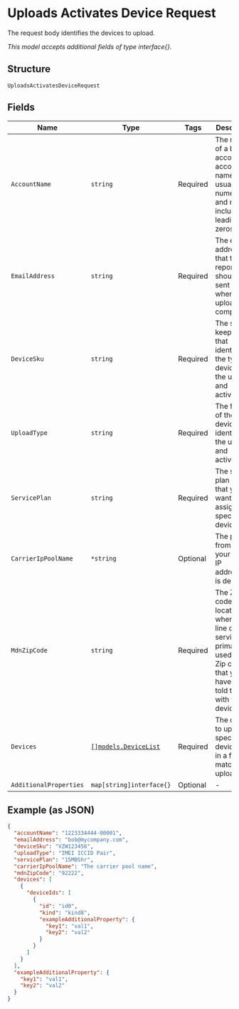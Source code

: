 
# Uploads Activates Device Request

The request body identifies the devices to upload.

*This model accepts additional fields of type interface{}.*

## Structure

`UploadsActivatesDeviceRequest`

## Fields

| Name | Type | Tags | Description |
|  --- | --- | --- | --- |
| `AccountName` | `string` | Required | The name of a billing account. An account name is usually numeric, and must include any leading zeros. |
| `EmailAddress` | `string` | Required | The email address that the report should be sent to when the upload is complete. |
| `DeviceSku` | `string` | Required | The stock keeping unit that identifies the type of devices in the upload and activation. |
| `UploadType` | `string` | Required | The format of the device identifiers in the upload and activation. |
| `ServicePlan` | `string` | Required | The service plan code that you want to assign to all specified devices. |
| `CarrierIpPoolName` | `*string` | Optional | The pool from which your device IP addresses is derived. |
| `MdnZipCode` | `string` | Required | The Zip code of the location where the line of service is primarily used, or a Zip code that you have been told to use with these devices. |
| `Devices` | [`[]models.DeviceList`](../../doc/models/device-list.md) | Required | The devices to upload, specified by device IDs in a format matching uploadType. |
| `AdditionalProperties` | `map[string]interface{}` | Optional | - |

## Example (as JSON)

```json
{
  "accountName": "1223334444-00001",
  "emailAddress": "bob@mycompany.com",
  "deviceSku": "VZW123456",
  "uploadType": "IMEI ICCID Pair",
  "servicePlan": "15MBShr",
  "carrierIpPoolName": "The carrier pool name",
  "mdnZipCode": "92222",
  "devices": [
    {
      "deviceIds": [
        {
          "id": "id0",
          "kind": "kind8",
          "exampleAdditionalProperty": {
            "key1": "val1",
            "key2": "val2"
          }
        }
      ]
    }
  ],
  "exampleAdditionalProperty": {
    "key1": "val1",
    "key2": "val2"
  }
}
```

